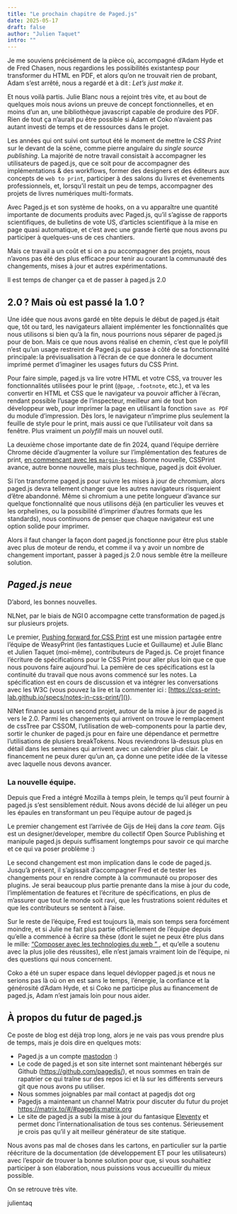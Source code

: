 ```yaml
---
title: "Le prochain chapitre de Paged.js"
date: 2025-05-17
draft: false
author: "Julien Taquet"
intro: ""
---
```


Je me souviens précisément de la pièce où, accompagné d’Adam Hyde et de Fred Chasen, nous regardions les possibilités existantesp pour transformer du HTML en PDF, et alors qu’on ne trouvait rien de probant, Adam s’est arrêté, nous a regardé et à dit : *Let’s just make it*.

Et nous voilà partis. Julie Blanc nous a rejoint très vite, et au bout de quelques mois nous avions un preuve de concept fonctionnelles, et en moins d’un an, une bibliothèque javascript capable de produire des PDF. Rien de tout ça n’aurait pu être possible si Adam et Coko n’avaient pas autant investi de temps et de ressources dans le projet.

Les années qui ont suivi ont surtout été le moment de mettre le *CSS Print* sur le devant de la scène, comme pierre angulaire du *single source publishing*. La majorité de notre travail consistait à accompagner les utilisateurs de paged.js, que ce soit pour de accompagner des implémentations & des workflows, former des designers et des éditeurs aux concepts de `web to print`, participer à des salons du livres et évenements professionnels, et, lorsqu’il restait un peu de temps, accompagner des projets de livres numériques multi-formats.  

Avec Paged.js et son système de hooks, on a vu apparaître une quantité importante de documents produits avec Paged.js, qu’il s’agisse de rapports scientifiques, de bulletins de vote US, d’articles scientifique à la mise en page quasi automatique, et c’est avec une grande fierté que nous avons pu participer à quelques-uns de ces chantiers. 

Mais ce travail a un coût et si on a pu accompagner des projets, nous n’avons pas été des plus efficace pour tenir au courant la communauté des changements, mises à jour et autres expérimentations.  

Il est temps de changer ça et de passer à paged.js 2.0

## 2.0 ? Mais où est passé la 1.0 ?

Une idée que nous avons gardé en tête depuis le début de paged.js était que, tôt ou tard, les navigateurs allaient implémenter les fonctionnalités que nous utilisons si bien qu’à la fin, nous pourrions nous séparer de paged.js pour de bon. Mais ce que nous avons réalisé en chemin, c’est que le polyfill n’est qu’un usage restreint de Paged.js qui passe à côté de sa fonctionnalité principale: la prévisualisation à l’écran de ce que donnera le document imprimé permet d’imaginer les usages futurs du CSS Print. 

Pour faire simple, paged.js va lire votre HTML et votre CSS, va trouver les fonctionnalités utilisées pour le print (`@page`, `.footnote`, etc.), et va les convertir en HTML et CSS que le navigateur va pouvoir afficher à l’écran, rendant possible l’usage de l’inspecteur, meilleur ami de tout bon développeur web, pour imprimer la page en utilisant la fonction `save as PDF` du module d’impression. Dès lors, le navigateur n’imprime plus seulement la feuille de style pour le print, mais aussi ce que l’utilisateur voit dans sa fenêtre. Plus vraiment un *polyfill* mais un nouvel outil.

La deuxième chose importante date de fin 2024, quand l’équipe derrière Chrome décide d’augmenter la voilure sur l’implémentation des features de print, [en commençant avec les `margin-boxes`](https://developer.chrome.com/blog/new-in-chrome-131). Bonne nouvelle, CSSPrint avance, autre bonne nouvelle, mais plus technique, paged.js doit évoluer. 

Si l’on transforme paged.js pour suivre les mises à jour de chromium, alors paged.js devra tellement changer que les autres navigateurs risqueraient d’être abandonné. Même si chromium a une petite longueur d’avance sur quelque fonctionnalité que nous utilisons déjà (en particulier les veuves et les orphelines, ou la possibilité d’imprimer d’autres formats que les standards), nous continuons de penser que chaque navigateur est une option solide pour imprimer.

Alors il faut changer la façon dont paged.js fonctionne pour être plus stable avec plus de moteur de rendu, et comme il va y avoir un nombre de changement important, passer à paged.js 2.0 nous semble être la meilleure solution. 



## *Paged.js neue*

D’abord, les bonnes nouvelles.

NLNet, par le biais de NGI 0 accompagne cette transformation de paged.js sur plusieurs  projets.

Le premier, [Pushing forward for CSS Print](https://nlnet.nl/project/CSS-Print/) est une mission partagée entre l’équipe de WeasyPrint (les fantastiques Lucie et Guillaume) et Julie Blanc et Julien Taquet (moi-même), contributeurs de Paged.js. Ce projet finance l’écriture de spécifications pour le CSS Print pour aller plus loin que ce que nous pouvons faire aujourd’hui. La pemière de ces spécifications est la continuité du travail que nous avons commencé sur les notes. La spécification est en cours de discussion et va intégrer les conversations avec les W3C (vous pouvez la lire et la commenter ici : [https://css-print-lab.github.io/specs/notes-in-css-print/]()).  

NlNet finance aussi un second projet, autour de la mise à jour de paged.js vers le 2.0. Parmi les changements qui arrivent on trouve le remplacement de cssTree par CSSOM, l’utilisation de web-components pour la partie dev, sortir le chunker de paged.js pour en faire une dépendance et permettre l’utilisations de plusiers breakTokens. Nous reviendrons là-dessus plus en détail dans les semaines qui arrivent avec un calendrier plus clair. Le financement ne peux durer qu’un an, ça donne une petite idée de la vitesse avec laquelle nous devons avancer. 




### La nouvelle équipe. 

Depuis que Fred a intégré Mozilla à temps plein, le temps qu’il peut fournir à paged.js s’est sensiblement réduit. Nous avons décidé de lui alléger un peu les épaules en transformant un peu l’équipe autour de paged.js  

Le premier changement est l’arrivée de Gijs de Heij dans la *core team*. Gijs est un designer/developer, membre du collectif Open Source Publishing et manipule paged.js depuis suffisament longtemps pour savoir ce qui marche et ce qui va poser problème :) 

Le second changement est mon implication dans le code de paged.js. Jusqu’à présent, il s’agissait d’accompagner Fred et de tester les changements pour en rendre compte à la communauté ou proposer des plugins. Je serai beaucoup plus partie prenante dans la mise à jour du code, l’implémentation de features et l’écriture de spécifications, en plus de m’assurer que tout le monde soit ravi, que les frustrations soient réduites et que les contributeurs se sentent à l’aise.

Sur le reste de l’équipe, Fred est toujours là, mais son temps sera forcément moindre, et 
si Julie ne fait plus partie officiellement de l’équipe depuis qu’elle a commencé à écrire sa thèse (dont le sujet ne peux être plus dans le mille: [ “Composer avec les technologies du web ” ](http://phd.julie-blanc.fr/), et qu’elle a soutenu avec la plus jolie des réussites), elle n’est jamais vraiment loin de l’équipe, ni des questions qui nous concernent.

Coko a été un super espace dans lequel dévlopper paged.js et nous ne serions pas là où on en est sans le temps, l’énergie, la confiance et la générosité d’Adam Hyde, et si Coko ne participe plus au financement de paged.js, Adam n’est jamais loin pour nous aider.  


## À propos du futur de paged.js

Ce poste de blog est déjà trop long, alors je ne vais pas vous prendre plus de temps, mais je dois dire en quelques mots:

- Paged.js a un compte [mastodon](https://fosstodon.org/@pagedjs) :)
- Le code de paged.js et son site internet sont maintenant hébergés sur Github (https://github.com/pagedjs/), et nous sommes en train de rapatrier ce qui traîne sur des repos ici et là sur les différents serveurs git que nous avons pu utiliser. 
- Nous sommes joignables par mail contact at pagedjs dot org
- Pagedjs a maintenant un channel Matrix pour discuter du futur du projet https://matrix.to/#/#pagedjs:matrix.org
- Le site de paged.js a subi la mise à jour du fantasique [Eleventy](https://11ty.dev) et permet donc l’internationalisation de tous ses contenus. Sérieusement je crois pas qu’il y ait meilleur générateur de site statique. 

Nous avons pas mal de choses dans les cartons, en particulier sur la partie réécriture de la documentation (de développement ET pour les utilisateurs) avec l’espoir de trouver la bonne solution pour que, si vous souhaitiez participer à son élaboration, nous puissions vous accueuillir du mieux possible.


On se retrouve très vite.

<p class="signature">
julientaq 
</p>
